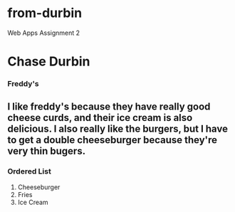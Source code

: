 # from-durbin

Web Apps Assignment 2

# Chase Durbin

### Freddy's

## I like freddy's because they have **really good** cheese curds, and their ice cream is also **delicious**. I also really like the burgers, but I have to get a double cheeseburger because they're very thin bugers.

### Ordered List

1. Cheeseburger
2. Fries
3. Ice Cream

